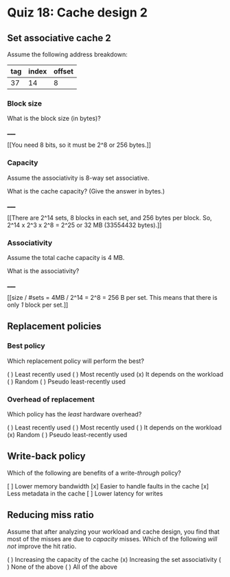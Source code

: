 # Quiz 18: Cache design 2

## Set associative cache 2

Assume the following address breakdown:

| tag | index | offset |
|---|---|---|
|37 | 14 | 8 |

### Block size

What is the block size (in bytes)?

[___](=256+-1)

[[You need 8 bits, so it must be 2^8 or 256 bytes.]]

### Capacity

Assume the associativity is 8-way set associative.

What is the cache capacity? (Give the answer in bytes.)

[___](=33554432+-1)

[[There are 2^14 sets, 8 blocks in each set, and 256 bytes per block. So, 2^14 x 2^3 x 2^8 = 2^25 or 32 MB (33554432 bytes).]]

### Associativity

Assume the total cache capacity is 4 MB.

What is the associativity?

[___](1)

[[size / #sets = 4MB / 2^14 = 2^8 = 256 B per set. This means that there is only *1* block per set.]]

## Replacement policies

### Best policy

Which replacement policy will perform the best?

( ) Least recently used
( ) Most recently used
(x) It depends on the workload
( ) Random
( ) Pseudo least-recently used

### Overhead of replacement

Which policy has the *least* hardware overhead?

( ) Least recently used
( ) Most recently used
( ) It depends on the workload
(x) Random
( ) Pseudo least-recently used

## Write-back policy

Which of the following are benefits of a write-*through* policy?

[ ] Lower memory bandwidth
[x] Easier to handle faults in the cache
[x] Less metadata in the cache
[ ] Lower latency for writes

## Reducing miss ratio

Assume that after analyzing your workload and cache design, you find that most of the misses are due to *capacity* misses. Which of the following *will not* improve the hit ratio.

( ) Increasing the capacity of the cache
(x) Increasing the set associativity
( ) None of the above
( ) All of the above
